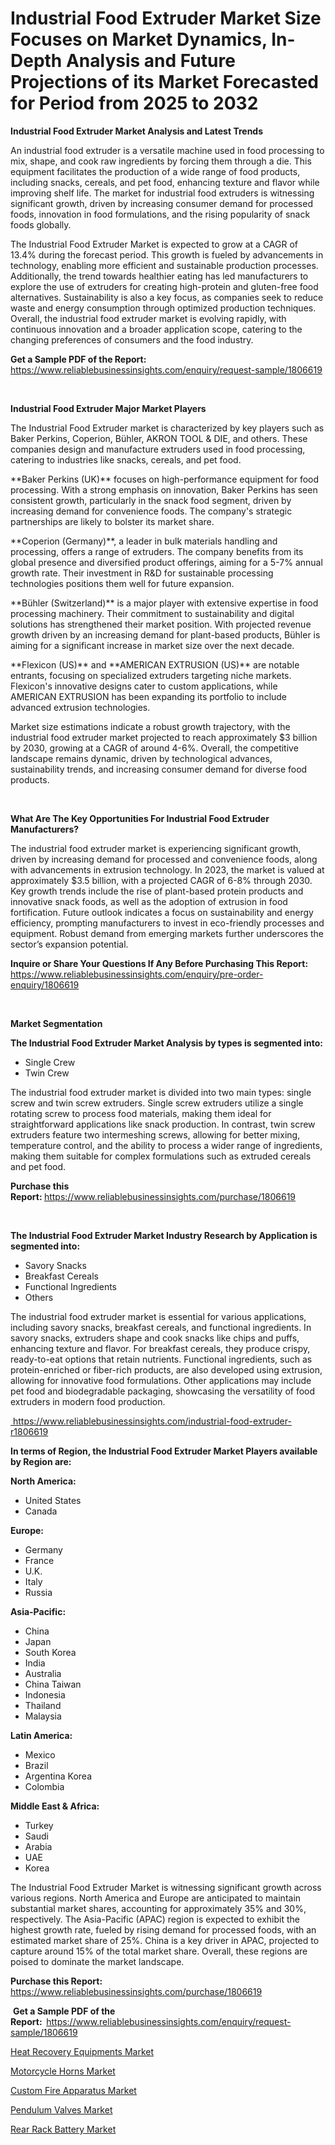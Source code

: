 <p><h1>Industrial Food Extruder Market Size Focuses on Market Dynamics, In-Depth Analysis and Future Projections of its Market Forecasted for Period from 2025 to 2032</h1></p><p><strong>Industrial Food Extruder Market Analysis and Latest Trends</strong></p>
<p><p>An industrial food extruder is a versatile machine used in food processing to mix, shape, and cook raw ingredients by forcing them through a die. This equipment facilitates the production of a wide range of food products, including snacks, cereals, and pet food, enhancing texture and flavor while improving shelf life. The market for industrial food extruders is witnessing significant growth, driven by increasing consumer demand for processed foods, innovation in food formulations, and the rising popularity of snack foods globally.</p><p>The Industrial Food Extruder Market is expected to grow at a CAGR of 13.4% during the forecast period. This growth is fueled by advancements in technology, enabling more efficient and sustainable production processes. Additionally, the trend towards healthier eating has led manufacturers to explore the use of extruders for creating high-protein and gluten-free food alternatives. Sustainability is also a key focus, as companies seek to reduce waste and energy consumption through optimized production techniques. Overall, the industrial food extruder market is evolving rapidly, with continuous innovation and a broader application scope, catering to the changing preferences of consumers and the food industry.</p></p>
<p><strong>Get a Sample PDF of the Report:&nbsp;</strong> <a href="https://www.reliablebusinessinsights.com/enquiry/request-sample/1806619?utm_campaign=1847&utm_medium=2&utm_source=Github&utm_content=ia&utm_term=10042025&utm_id=industrial-food-extruder">https://www.reliablebusinessinsights.com/enquiry/request-sample/1806619</a></p>
<p>&nbsp;</p>
<p><strong>Industrial Food Extruder Major Market Players</strong></p>
<p><p>The Industrial Food Extruder market is characterized by key players such as Baker Perkins, Coperion, Bühler, AKRON TOOL & DIE, and others. These companies design and manufacture extruders used in food processing, catering to industries like snacks, cereals, and pet food.</p><p>**Baker Perkins (UK)** focuses on high-performance equipment for food processing. With a strong emphasis on innovation, Baker Perkins has seen consistent growth, particularly in the snack food segment, driven by increasing demand for convenience foods. The company's strategic partnerships are likely to bolster its market share.</p><p>**Coperion (Germany)**, a leader in bulk materials handling and processing, offers a range of extruders. The company benefits from its global presence and diversified product offerings, aiming for a 5-7% annual growth rate. Their investment in R&D for sustainable processing technologies positions them well for future expansion.</p><p>**Bühler (Switzerland)** is a major player with extensive expertise in food processing machinery. Their commitment to sustainability and digital solutions has strengthened their market position. With projected revenue growth driven by an increasing demand for plant-based products, Bühler is aiming for a significant increase in market size over the next decade.</p><p>**Flexicon (US)** and **AMERICAN EXTRUSION (US)** are notable entrants, focusing on specialized extruders targeting niche markets. Flexicon's innovative designs cater to custom applications, while AMERICAN EXTRUSION has been expanding its portfolio to include advanced extrusion technologies.</p><p>Market size estimations indicate a robust growth trajectory, with the industrial food extruder market projected to reach approximately $3 billion by 2030, growing at a CAGR of around 4-6%. Overall, the competitive landscape remains dynamic, driven by technological advances, sustainability trends, and increasing consumer demand for diverse food products.</p></p>
<p>&nbsp;</p>
<p><strong>What Are The Key Opportunities For Industrial Food Extruder Manufacturers?</strong></p>
<p><p>The industrial food extruder market is experiencing significant growth, driven by increasing demand for processed and convenience foods, along with advancements in extrusion technology. In 2023, the market is valued at approximately $3.5 billion, with a projected CAGR of 6-8% through 2030. Key growth trends include the rise of plant-based protein products and innovative snack foods, as well as the adoption of extrusion in food fortification. Future outlook indicates a focus on sustainability and energy efficiency, prompting manufacturers to invest in eco-friendly processes and equipment. Robust demand from emerging markets further underscores the sector’s expansion potential.</p></p>
<p><strong>Inquire or Share Your Questions If Any Before Purchasing This Report:</strong> <a href="https://www.reliablebusinessinsights.com/enquiry/pre-order-enquiry/1806619?utm_campaign=1847&utm_medium=2&utm_source=Github&utm_content=ia&utm_term=10042025&utm_id=industrial-food-extruder">https://www.reliablebusinessinsights.com/enquiry/pre-order-enquiry/1806619</a></p>
<p>&nbsp;</p>
<p><strong>Market Segmentation</strong></p>
<p><strong>The Industrial Food Extruder Market Analysis by types is segmented into:</strong></p>
<p><ul><li>Single Crew</li><li>Twin Crew</li></ul></p>
<p><p>The industrial food extruder market is divided into two main types: single screw and twin screw extruders. Single screw extruders utilize a single rotating screw to process food materials, making them ideal for straightforward applications like snack production. In contrast, twin screw extruders feature two intermeshing screws, allowing for better mixing, temperature control, and the ability to process a wider range of ingredients, making them suitable for complex formulations such as extruded cereals and pet food.</p></p>
<p><strong>Purchase this Report:&nbsp;</strong><a href="https://www.reliablebusinessinsights.com/purchase/1806619?utm_campaign=1847&utm_medium=2&utm_source=Github&utm_content=ia&utm_term=10042025&utm_id=industrial-food-extruder">https://www.reliablebusinessinsights.com/purchase/1806619</a></p>
<p>&nbsp;</p>
<p><strong>The Industrial Food Extruder Market Industry Research by Application is segmented into:</strong></p>
<p><ul><li>Savory Snacks</li><li>Breakfast Cereals</li><li>Functional Ingredients</li><li>Others</li></ul></p>
<p><p>The industrial food extruder market is essential for various applications, including savory snacks, breakfast cereals, and functional ingredients. In savory snacks, extruders shape and cook snacks like chips and puffs, enhancing texture and flavor. For breakfast cereals, they produce crispy, ready-to-eat options that retain nutrients. Functional ingredients, such as protein-enriched or fiber-rich products, are also developed using extrusion, allowing for innovative food formulations. Other applications may include pet food and biodegradable packaging, showcasing the versatility of food extruders in modern food production.</p></p>
<p><a href="https://www.reliablebusinessinsights.com/industrial-food-extruder-r1806619?utm_campaign=1847&utm_medium=2&utm_source=Github&utm_content=ia&utm_term=10042025&utm_id=industrial-food-extruder">&nbsp;https://www.reliablebusinessinsights.com/industrial-food-extruder-r1806619</a></p>
<p><strong>In terms of Region, the Industrial Food Extruder Market Players available by Region are:</strong></p>
<p>
    <p> <strong> North America: </strong>
        <ul>
            <li>United States</li>
            <li>Canada</li>
        </ul>
        </p> 
    <p> <strong> Europe: </strong>
        <ul>
            <li>Germany</li>
            <li>France</li>
            <li>U.K.</li>
            <li>Italy</li>
            <li>Russia</li>
        </ul>
        </p> 
    <p> <strong> Asia-Pacific: </strong>
        <ul>
            <li>China</li>
            <li>Japan</li>
            <li>South Korea</li>
            <li>India</li>
            <li>Australia</li>
            <li>China Taiwan</li>
            <li>Indonesia</li>
            <li>Thailand</li>
            <li>Malaysia</li>
        </ul>
        </p> 
    <p> <strong> Latin America: </strong>
        <ul>
            <li>Mexico</li>
            <li>Brazil</li>
            <li>Argentina Korea</li>
            <li>Colombia</li>
        </ul>
        </p> 
    <p> <strong> Middle East & Africa: </strong>
        <ul>
            <li>Turkey</li>
            <li>Saudi</li>
            <li>Arabia</li>
            <li>UAE</li>
            <li>Korea</li>
        </ul>
    </p>
    </p>
<p><p>The Industrial Food Extruder Market is witnessing significant growth across various regions. North America and Europe are anticipated to maintain substantial market shares, accounting for approximately 35% and 30%, respectively. The Asia-Pacific (APAC) region is expected to exhibit the highest growth rate, fueled by rising demand for processed foods, with an estimated market share of 25%. China is a key driver in APAC, projected to capture around 15% of the total market share. Overall, these regions are poised to dominate the market landscape.</p></p>
<p><strong>Purchase this Report: </strong><a href="https://www.reliablebusinessinsights.com/purchase/1806619?utm_campaign=1847&utm_medium=2&utm_source=Github&utm_content=ia&utm_term=10042025&utm_id=industrial-food-extruder">https://www.reliablebusinessinsights.com/purchase/1806619</a></p>
<p>&nbsp;<strong>Get a Sample PDF of the Report:&nbsp;&nbsp;</strong><a href="https://www.reliablebusinessinsights.com/enquiry/request-sample/1806619?utm_campaign=1847&utm_medium=2&utm_source=Github&utm_content=ia&utm_term=10042025&utm_id=industrial-food-extruder">https://www.reliablebusinessinsights.com/enquiry/request-sample/1806619</a></p>
<p><strong></strong></p>
<p><p><a href="https://github.com/kabotcaddoub/Market-Research-Report-List-1/blob/main/heat-recovery-equipments-market.md?utm_campaign=1847&utm_medium=2&utm_source=Github&utm_content=ia&utm_term=10042025&utm_id=industrial-food-extruder">Heat Recovery Equipments Market</a></p><p><a href="https://github.com/forttgoddym7/Market-Research-Report-List-1/blob/main/motorcycle-horns-market.md?utm_campaign=1847&utm_medium=2&utm_source=Github&utm_content=ia&utm_term=10042025&utm_id=industrial-food-extruder">Motorcycle Horns Market</a></p><p><a href="https://github.com/duskodazzi34/Market-Research-Report-List-1/blob/main/custom-fire-apparatus-market.md?utm_campaign=1847&utm_medium=2&utm_source=Github&utm_content=ia&utm_term=10042025&utm_id=industrial-food-extruder">Custom Fire Apparatus Market</a></p><p><a href="https://github.com/kimomeifbnu26/Market-Research-Report-List-1/blob/main/pendulum-valves-market.md?utm_campaign=1847&utm_medium=2&utm_source=Github&utm_content=ia&utm_term=10042025&utm_id=industrial-food-extruder">Pendulum Valves Market</a></p><p><a href="https://github.com/daddskokenk4/Market-Research-Report-List-1/blob/main/rear-rack-battery-market.md?utm_campaign=1847&utm_medium=2&utm_source=Github&utm_content=ia&utm_term=10042025&utm_id=industrial-food-extruder">Rear Rack Battery Market</a></p></p>